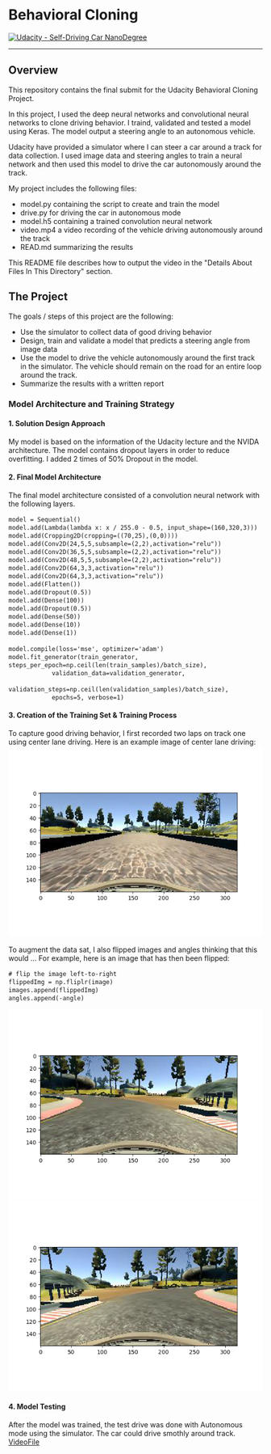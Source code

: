 # **Behavioral Cloning** 

[![Udacity - Self-Driving Car NanoDegree](https://s3.amazonaws.com/udacity-sdc/github/shield-carnd.svg)](http://www.udacity.com/drive)

---

[//]: # (Image References)

[image1]: ./examples/center_drive.png "Center Drive"
[image2]: ./examples/original_image.png "Normal Image"
[image3]: ./examples/flipped_image.png "Flipped Image"


Overview
---
This repository contains the final submit for the Udacity Behavioral Cloning Project.

In this project, I used the deep neural networks and convolutional neural networks to clone driving behavior. I traind, validated and tested a model using Keras. The model output a steering angle to an autonomous vehicle.

Udacity have provided a simulator where I can steer a car around a track for data collection. I used image data and steering angles to train a neural network and then used this model to drive the car autonomously around the track.

My project includes the following files:
* model.py containing the script to create and train the model
* drive.py for driving the car in autonomous mode
* model.h5 containing a trained convolution neural network 
* video.mp4 a video recording of the vehicle driving autonomously around the track
* READ.md summarizing the results

This README file describes how to output the video in the "Details About Files In This Directory" section.


The Project
---
The goals / steps of this project are the following:
* Use the simulator to collect data of good driving behavior 
* Design, train and validate a model that predicts a steering angle from image data
* Use the model to drive the vehicle autonomously around the first track in the simulator. The vehicle should remain on the road for an entire loop around the track.
* Summarize the results with a written report


### Model Architecture and Training Strategy

#### 1. Solution Design Approach

My model is based on the information of the Udacity lecture and the NVIDA architecture. The model contains dropout layers in order to reduce overfitting. I added 2 times of 50% Dropout in the model.

#### 2. Final Model Architecture

The final model architecture consisted of a convolution neural network with the following layers.

```
model = Sequential()
model.add(Lambda(lambda x: x / 255.0 - 0.5, input_shape=(160,320,3)))
model.add(Cropping2D(cropping=((70,25),(0,0))))
model.add(Conv2D(24,5,5,subsample=(2,2),activation="relu"))
model.add(Conv2D(36,5,5,subsample=(2,2),activation="relu"))
model.add(Conv2D(48,5,5,subsample=(2,2),activation="relu"))
model.add(Conv2D(64,3,3,activation="relu"))
model.add(Conv2D(64,3,3,activation="relu"))
model.add(Flatten())
model.add(Dropout(0.5))
model.add(Dense(100))
model.add(Dropout(0.5))
model.add(Dense(50))
model.add(Dense(10))
model.add(Dense(1))

model.compile(loss='mse', optimizer='adam')
model.fit_generator(train_generator, steps_per_epoch=np.ceil(len(train_samples)/batch_size),
            validation_data=validation_generator,
            validation_steps=np.ceil(len(validation_samples)/batch_size),
            epochs=5, verbose=1)
```
#### 3. Creation of the Training Set & Training Process

To capture good driving behavior, I first recorded two laps on track one using center lane driving. Here is an example image of center lane driving:
![alt text][image1]

To augment the data sat, I also flipped images and angles thinking that this would ... For example, here is an image that has then been flipped:
```
# flip the image left-to-right
flippedImg = np.fliplr(image)
images.append(flippedImg)
angles.append(-angle)
```
![alt text][image2]
![alt text][image3]

#### 4. Model Testing

After the model was trained, the test drive was done with Autonomous mode using the simulator. The car could drive smothly around track.
[VideoFile](https://github.com/Hyun5/CarND-Behavioral-Cloning-P3/blob/master/examples/video.mp4)




